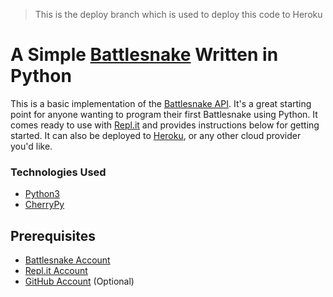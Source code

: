 > This is the deploy branch which is used to deploy this code to Heroku 
# A Simple [Battlesnake](http://play.battlesnake.com) Written in Python

This is a basic implementation of the [Battlesnake API](https://docs.battlesnake.com/references/api). It's a great starting point for anyone wanting to program their first Battlesnake using Python. It comes ready to use with [Repl.it](https://repl.it) and provides instructions below for getting started. It can also be deployed to [Heroku](https://heroku.com), or any other cloud provider you'd like.

### Technologies Used

* [Python3](https://www.python.org/)
* [CherryPy](https://cherrypy.org/)


## Prerequisites

* [Battlesnake Account](https://play.battlesnake.com)
* [Repl.it Account](https://repl.it)
* [GitHub Account](https://github.com) (Optional)

